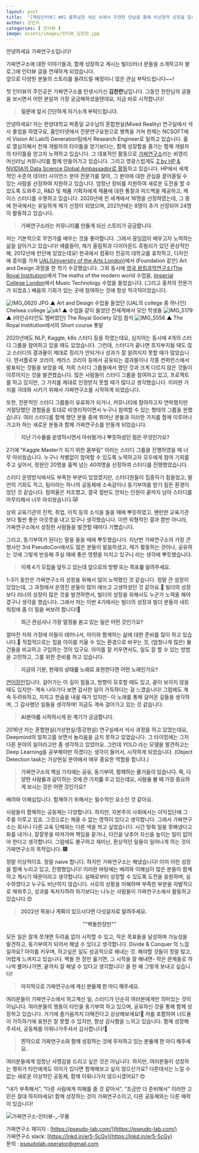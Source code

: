 ```yaml
---
layout: post
title:  "[채팅인터뷰] #01 불확실한 세상 속에서 우연한 만남을 통해 비선형적 성장을 일으키는 함께개발자 김찬란"
author: 강민지
categories: [ 인터뷰 ]
image: assets/images/인터뷰_김찬란.jpg
---
```


안녕하세요 가짜연구소입니다!  

가짜연구소에 대한 이야기들과, 함께 성장하고 계시는 빌더/러너 분들을 소개하고자 블로그에 인터뷰 글을 연재하게 되었습니다.  
앞으로 다양한 분들의 스토리를 들려드릴 예정이니 많은 관심 부탁드립니다~~!

첫 인터뷰의 주인공은 가짜연구소를 탄생시키신 **김찬란**님입니다. 그동안 찬란님의 글들을 보시면서 어떤 분일까 가장 궁금해하셨을텐데요, 지금 바로 시작합니다!


>**질문에 앞서 간단하게 자기소개 부탁드립니다.**

안녕하세요! 저는 한양대학교 박종일 교수님의 혼합현실(Mixed Reality) 연구실에서 석사 졸업을 하였구요, 줌인터넷에서 전문연구요원으로 병특을 거쳐 현재는 NCSOFT에서 Vision AI Lab의 Generation팀에서 Research Engineer로 일하고 있습니다.
홀로 열심히해서 천재 개발자의 타이틀을 얻기보다는, 함께 성장함을 즐기는 함께 개발자의 타이틀을 얻고자 노력하고 있습니다. 그 대표적인 활동으로 [가짜연구소](https://pseudo-lab.com/)라는 비영리 머신러닝 커뮤니티를 함께 만들어가고 있습니다.
그리고 영광스럽게도 [Z by HP & NVIDIA의 Data Science Global Ambassador로 활동](https://datascience.hp.com/us/en/our-ambassadors.html)하고 있습니다. HP에서 세계적인 수준의 데이터 사이언스 분야 전문가를 찾아, 그 분야에 대한 관심을 끌어올릴 수 있는 사람을 선정하여 지원하고 있습니다. 엄청난 장비를 지원하여 새로운 도전을 할 수 있도록 도와주고, R&D 및 제품 기획자에게 제품에 대한 통찰과 피드백을 제공하고, 케이스 스터디를 수행하고 있습니다. 2020년에 전 세계에서 16명을 선정하였는데, 그 중에 한국에서는 유일하게 제가 선정이 되었으며, 2021년에는 8명이 추가 선정되어 24명이 활동하고 있습니다.



>**가짜연구소라는 커뮤니티를 만들게 되신 스토리가 궁금합니다.**

저는 기본적으로 무언가를 배우는 것을 좋아합니다. 그래서 끊임없이 배우고자 노력하는 삶을 살아가고 있습니다! 예를들어, 제가 올림픽과 다이아몬드 쥬빌리가 있던 환상적인 해, 2012년에 런던에 있었는데요! 한국에서 컴퓨터 전공의 대학교를 휴학하고, 디자인에 흥미를 가져 [UAL(University of the Arts London)](https://www.arts.ac.uk/)에서 (Foundation 같은) Art and Design 과정을 한 학기 수강했습니다. 그와 동시에 [영국 왕립과학연구소(The Royal Institution)](https://www.rigb.org/)에서 The maths of the modern world 수업을,  [Imperial College London](https://www.imperial.ac.uk/)에서 Music Technology 수업을 들었습니다. (그리고 홍차의 전문가가 되었죠.) 배움의 기회가 있는 곳에 참여하는 것에 항상 적극적이었습니다.

![IMG_0620 JPG](https://user-images.githubusercontent.com/71136942/153829304-d9d9b3eb-dd80-41be-a338-ea00e29412d8.jpg)
▲ Art and Design 수업을 들었던 (UAL의 college 중 하나인) Chelsea college
![uk1](https://user-images.githubusercontent.com/71136942/153829356-521e35b3-2566-4bd6-aac1-e6e33396f5b6.png)
▲ 수업을 같이 들었던 전세계에서 모인 학생들
![IMG_5179](https://user-images.githubusercontent.com/71136942/153829374-c597bb16-d64f-4b02-b8ee-1fe5ca7c98bd.jpg)
▲ (아인슈타인도 멤버였던) The Royal Society 모임 참석
![IMG_5556](https://user-images.githubusercontent.com/71136942/153829386-967a9659-e76d-4b2c-8991-e37f28b170e8.jpg)
▲ The Royal Institution에서의 Short course 푯말

2020년에도 NLP, Kaggle, k8s 스터디 등을 하였는데요, 심지어는 동시에 4개의 스터디 그룹을 참여하고 있을 때도 있었습니다. 그런데, 스터디가 끝나면 흐지부지될 때도 많고 스터디의 결과물이 제대로 정리가 안되거나 성과가 잘 알려지지 못할 때가 많았습니다. 텐서플로우 코리아, 케라스 코리아 등에서 공유되는 결과들이나 각종 컨퍼런스에서 발표되는 것들을 보았을 때, 저희 스터디 그룹들에서 했던 것과 크게 다르지 않은 것들이 이루어지는 것을 발견했습니다. 많은 사람들이 스터디 그룹을 참여하고 있고, 프로젝트를 하고 있지만, 그 가치를 제대로 인정받지 못할 때가 많다고 생각했습니다. 이러한 가치를 극대화 시키기 위해서 가짜연구소를 시작하게 되었습니다.

또한, 전문적인 스터디 그룹들이 유료화가 되거나, 커뮤니티에 참여하고자 연락했지만 거절당했던 경험들을 토대로 비영리적이면서 누구나 참여할 수 있는 형태의 그룹을 원했습니다. 여러 스터디를 함께 했던 분들 중에 뛰어난 분들과 이러한 가치를 함께 이루어나가고자 하는 새로운 분들과 함께 가짜연구소를 만들게 되었습니다.



>**지난 기수들을 운영하시면서 아쉬웠거나 뿌듯하셨던 점은 무엇인가요?**

2기에 "Kaggle Master가 되기 위한 몸부림" 이라는 스터디 그룹을 진행하였을 때 너무 아쉬웠습니다. 누구나 차별없이 참여할 수 있도록 노력하고자 모두에게 참여 기회를 주고 싶어서, 정원인 20명을 훌쩍 넘는 40여명을 선정하여 스터디를 진행했었습니다.

스터디 운영방식에서도 부족한 부분이 있었겠지만, 스터디원들이 집중하기 힘들었고, 발언의 기회도 적고, 팀이라는 하나의 공동체에 소속감이나 동기부여를 받기 힘든 환경이었던 것 같습니다. 참여율은 저조했고, 결국 절반도 안되는 인원이 끝까지 남아 스터디를 마무리해서 너무 아쉬웠습니다.😿

상위 교육기관의 진학, 취업, 이직 등의 소식을 들을 때에 뿌듯하였고, 왠만한 교육기관보다 훨씬 좋은 아웃풋을 내고 있구나 생각했습니다. 이런 외형적인 결과 뿐만 아니라, 가짜연구소에서 성장한 사람들을 발견할 때마다 기뻤습니다.

그리고, 동기부여가 된다는 말을 들을 때에 뿌듯했습니다. 지난번 가짜연구소의 가장 큰 행사인 3rd PseudoCon에서도 많은 분들이 말씀하셨고, 제가 활동하는 것이나, 공유하는 것에 그렇게 반응해 주실 때에 좋은 영향을 미치고 있구나 라는 생각에 뿌듯했습니다.



>**이제 4기 모집을 앞두고 있는데 앞으로의 방향 또는 목표를 알려주세요.**

1-3기 동안은 가짜연구소의 성장을 위해서 많이 노력했던 것 같습니다. 정말 큰 성장이 있었는데, 그 과정에서 운영진 분들이 많이 애쓰고 고생하셨던 것 같아요.🙏 빌더의 성장보다 러너의 성장이 많은 것을 발견하면서, 빌더의 성장을 위해서도 누군가 노력을 해야겠구나 생각을 했습니다. 그래서 저는 이번 4기에서는 빌더의 성장과 빌더 분들의 네트워킹에 좀 더 힘을 써보려 합니다!🧙



>**최근 관심사나 가장 열정을 쏟고 있는 일은 어떤 것인가요?**

얼마전 저희 가정에 아들이 태어나서, 아이와 함께하는 삶에 대한 준비를 많이 하고 있습니다.👶 직접적으로는 집을 아이를 키울 수 있는 환경으로 바꾸는 것, (엄청나게 많은) 물건들을 비교하고 구입하는 것이 있구요. 아이를 잘 키우면서도, 일도 잘 할 수 있는 방법을 고민하고, 그를 위한 준비를 하고 있습니다.



>**지금의 기분, 현재의 상태를 노래로 표현한다면 어떤 노래인가요?**

[연어장인](https://www.youtube.com/watch?v=CCRM95v8uUg)입니다. 걸어가는 이 길이 힘들고, 방향이 모호할 때도 있고, 끝이 보이지 않을 때도 있지만- 계속 나아가다 보면 감사한 일이 가득하다는 걸 느꼈습니다! 그럼에도 계속 두려워하고, 지치고 한숨을 내쉴 때가 있지만- 이 노래를 통해 걸어온 길들을 생각하며, 그 감사했던 일들을 생각하며! 지금도 계속 걸어가고 있는 것 같습니다.



>**AI분야를 시작하시게 된 계기가 궁금합니다.**

2016년 저는 혼합현실(가상현실/증강현실) 연구실에서 석사 과정을 하고 있었는데요, Deepmind의 알파고를 보면서 놀라움을 금치 못하고 있었습니다. 그 타이밍에는 그저 다른 분야의 일이라고만 좀 생각하고 있었어요. 그런데 YOLO 라는 모델을 발견하고는 Deep Learning을 공부해야만 하겠다는 생각이 들어서, 시작하게 되었습니다. (Object Detection task는 가상현실 분야에서 매우 중요한 역할을 합니다.)



>**가짜연구소의 핵심 가치에는 공유, 동기부여, 함께하는 즐거움이 있습니다. 즉, 다양한 사람들과 같이하는 것에 큰 가치를 두고 있는데요, 사람을 볼 때 가장 중요하게 보시는 것은 어떤 것인가요?**

배려와 이해심입니다. 함께하기 위해서는 필수적인 요소인 것 같아요. 

사람들이 함께하는 공동체는 다양합니다. 하지만, 자본주의 사회에서는 이익집단에 그 주를 이루고 있죠. 그것으로는 채울 수 없는 영역이 있다고 생각합니다. 그래서 가짜연구소는 회사나 다른 교육 단체와는 다른 색을 띄고 싶었습니다. 시간 맞춰 일을 못해냈다고 화를 내거나, 잘잘못을 따져가며 책임을 묻거나, 타인을 낮추어 자신을 높이는 일이 없어야 한다고 생각합니다. 그럼에도 불구하고 재미난, 환상적인 일들이 일어나게 하는 것이 가짜연구소의 목적입니다. 🎆

정말 이상적이죠. 정말 naive 합니다. 하지만 가짜연구소는 해냈습니다! 이미 이런 성장을 함께 누리고 있고, 진행형입니다! 이러한 바탕에는 배려와 이해심이 많은 분들이 함께하고 계시기 때문이라고 생각합니다. 실패로부터 성장할 수 있도록 도전을 응원하며, 실수하였다고 누구도 비난하지 않습니다. 서로의 상황을 이해하며 부족한 부분을 자발적으로 채워주고, 성과를 독차지하려 하기보다는 나누는 사람들이 가짜연구소에서 활동하고 있습니다.😍



>**2022년 목표나 계획이 있으시다면 다섯글자로 알려주세요.**

<center>""벽돌한장만""</center>

모든 일은 잘게 쪼개면 두려움 없이 시작할 수 있고, 작은 목표들을 달성하며 가능성을 발견하고, 동기부여가 되어서 해낼 수 있다고 생각합니다. Divide & Conquer 의 느낌일까요? 아이를 키우며, 하고싶은 일도 성공적으로 해내는 것. 해야할 것들이 정말 많고, 어렵게 느껴지고 있습니다. 벽돌 한 장만 옮기면, 그 시작을 잘 해내면- 작은 문제들로 하나씩 풀어나가면, 끝까지 잘 해낼 수 있다고 생각합니다! 올 한 해 그렇게 보내고 싶습니다!



>**마지막으로 가짜연구소에 계신 분들께 한 마디 해주세요.**

여러분들이 가짜연구소에서 하고계신 일, 스터디가 단순히 여러분에게만 의미있는 것이 아닙니다. 여러분들의 행동이 타인을 동기부여 하고 있으며, 공유하신 것을 통해 함께 성장하고 있습니다. 거기에 즐거움까지 더해진다고 상상해보세요!🤩 저를 포함하여 너드들이 가득하기에 표현은 잘 못할 수 있지만, 항상 감사함을 느끼고 있습니다. 함께 성장해주셔서, 공동체를 이뤄나가주셔서 감사합니다!🏅



>**찐막으로 가짜연구소와 함께 성장하는 것에 주저하고 있는 분들께 한 마디 해주세요.**

여러분들에게 엄청난 사명감을 드리고 싶은 것은 아닙니다. 하지만, 여러분들이 성장하는 행위가 타인에게도 의미가 있다면 함께해보고 싶지 않으신가요? 다른데서는 느낄 수 없는 새로운 이상적인 공동체, 함께 이뤄나가지 않으시겠어요? 😍

“내가 부족해서”, “다른 사람에게 피해를 줄 것 같아서”, “조금만 더 준비해서” 이러한 고민은 절대 하지마세요! 함께 성장하는 것이 가짜연구소이고, 다른 공동체와는 다른 매력이 있습니다!



![가짜연구소-인터뷰-_-무물](https://user-images.githubusercontent.com/71136942/154448594-b1ee95fb-7825-4e25-80bf-f4ce0699c5e4.png)




가짜연구소 페이지 : [https://pseudo-lab.com/](https://pseudo-lab.com/)  
가짜연구소 slack: [https://lnkd.in/er5-5cGy](https://lnkd.in/er5-5cGy)  
문의 : pseudolab.operator@gmail.com

